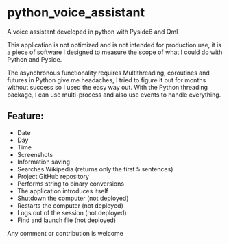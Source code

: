# python_voice_assistant
 A voice assistant developed in python with Pyside6 and Qml

This application is not optimized and is not intended for production use, it is a piece of software I designed to measure the scope of what I could do with Python and Pyside. 

The asynchronous functionality requires Multithreading, coroutines and futures in Python give me headaches, I tried to figure it out for months without success so I used the easy way out. With the Python threading package, I can use multi-process and also use events to handle everything.

## Feature:
- Date
- Day
- Time
- Screenshots
- Information saving
- Searches Wikipedia (returns only the first 5 sentences)
- Project GitHub repository
- Performs string to binary conversions
- The application introduces itself
- Shutdown the computer (not deployed)
- Restarts the computer (not deployed)
- Logs out of the session (not deployed)
- Find and launch file (not deployed)

Any comment or contribution is welcome